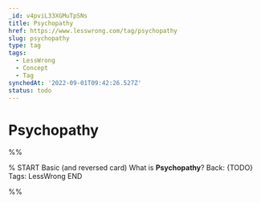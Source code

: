 ```yaml
---
_id: v4pviL33XGMuTpSNs
title: Psychopathy
href: https://www.lesswrong.com/tag/psychopathy
slug: psychopathy
type: tag
tags:
  - LessWrong
  - Concept
  - Tag
synchedAt: '2022-09-01T09:42:26.527Z'
status: todo
---
```


# Psychopathy


%%

% START
Basic (and reversed card)
What is **Psychopathy**?
Back: {TODO}
Tags: LessWrong
END
<!--ID: 1663156979408-->


%%
	
